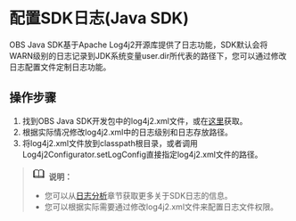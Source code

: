 # 配置SDK日志\(Java SDK\)<a name="obs_21_0204"></a>

OBS Java SDK基于Apache Log4j2开源库提供了日志功能，SDK默认会将WARN级别的日志记录到JDK系统变量user.dir所代表的路径下，您可以通过修改日志配置文件定制日志功能。

## 操作步骤<a name="section415935125410"></a>

1.  找到OBS Java SDK开发包中的log4j2.xml文件，或在[这里](https://github.com/huaweicloud/huaweicloud-sdk-java-obs/blob/master/app/src/main/resource/log4j2.xml)获取。
2.  根据实际情况修改log4j2.xml中的日志级别和日志存放路径。
3.  将log4j2.xml文件放到classpath根目录，或者调用Log4j2Configurator.setLogConfig直接指定log4j2.xml文件的路径。

>![](public_sys-resources/icon-note.gif) **说明：** 
>-   您可以从[日志分析](日志分析(Java-SDK).md)章节获取更多关于SDK日志的信息。
>-   您可以根据实际需要通过修改log4j2.xml文件来配置日志文件权限。

